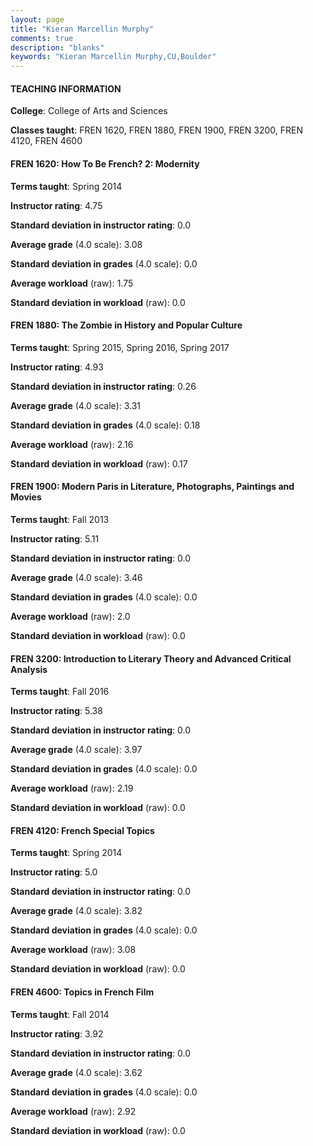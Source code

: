 ```yaml
---
layout: page
title: "Kieran Marcellin Murphy" 
comments: true
description: "blanks"
keywords: "Kieran Marcellin Murphy,CU,Boulder"
---
```

<head>
<script src="https://ajax.googleapis.com/ajax/libs/jquery/2.1.3/jquery.min.js"></script>
<script src="https://dl.dropboxusercontent.com/s/pc42nxpaw1ea4o9/highcharts.js?dl=0"></script>
<!-- <script src="../assets/js/highcharts.js"></script> -->
<style type="text/css">@font-face {
	font-family: "Bebas Neue";
	src: url(https://www.filehosting.org/file/details/544349/BebasNeue Regular.otf) format("opentype");
	}
	h1.Bebas { 
		font-family: "Bebas Neue", Verdana, Tahoma;
	}
</style>
</head>
	   
#### TEACHING INFORMATION

**College**: College of Arts and Sciences

**Classes taught**: FREN 1620, FREN 1880, FREN 1900, FREN 3200, FREN 4120, FREN 4600

#### FREN 1620: How To Be French? 2: Modernity

**Terms taught**: Spring 2014

**Instructor rating**: 4.75

**Standard deviation in instructor rating**: 0.0

**Average grade** (4.0 scale): 3.08

**Standard deviation in grades** (4.0 scale): 0.0

**Average workload** (raw): 1.75

**Standard deviation in workload** (raw): 0.0

#### FREN 1880: The Zombie in History and Popular Culture

**Terms taught**: Spring 2015, Spring 2016, Spring 2017

**Instructor rating**: 4.93

**Standard deviation in instructor rating**: 0.26

**Average grade** (4.0 scale): 3.31

**Standard deviation in grades** (4.0 scale): 0.18

**Average workload** (raw): 2.16

**Standard deviation in workload** (raw): 0.17

#### FREN 1900: Modern Paris in Literature, Photographs, Paintings and Movies

**Terms taught**: Fall 2013

**Instructor rating**: 5.11

**Standard deviation in instructor rating**: 0.0

**Average grade** (4.0 scale): 3.46

**Standard deviation in grades** (4.0 scale): 0.0

**Average workload** (raw): 2.0

**Standard deviation in workload** (raw): 0.0

#### FREN 3200: Introduction to Literary Theory and Advanced Critical Analysis

**Terms taught**: Fall 2016

**Instructor rating**: 5.38

**Standard deviation in instructor rating**: 0.0

**Average grade** (4.0 scale): 3.97

**Standard deviation in grades** (4.0 scale): 0.0

**Average workload** (raw): 2.19

**Standard deviation in workload** (raw): 0.0

#### FREN 4120: French Special Topics

**Terms taught**: Spring 2014

**Instructor rating**: 5.0

**Standard deviation in instructor rating**: 0.0

**Average grade** (4.0 scale): 3.82

**Standard deviation in grades** (4.0 scale): 0.0

**Average workload** (raw): 3.08

**Standard deviation in workload** (raw): 0.0

#### FREN 4600: Topics in French Film

**Terms taught**: Fall 2014

**Instructor rating**: 3.92

**Standard deviation in instructor rating**: 0.0

**Average grade** (4.0 scale): 3.62

**Standard deviation in grades** (4.0 scale): 0.0

**Average workload** (raw): 2.92

**Standard deviation in workload** (raw): 0.0

